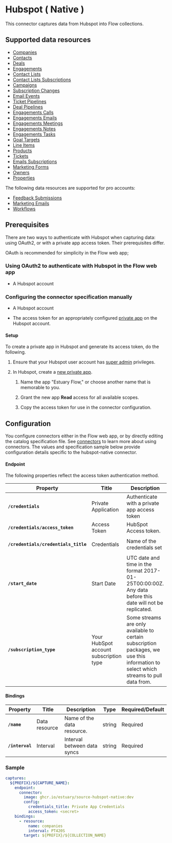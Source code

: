 # Hubspot ( Native )

This connector captures data from Hubspot into Flow collections. 

## Supported data resources

* [Companies](https://developers.hubspot.com/docs/api/crm/companies)
* [Contacts](https://developers.hubspot.com/docs/api/crm/contacts)
* [Deals](https://developers.hubspot.com/docs/api/crm/deals)
* [Engagements](https://developers.hubspot.com/docs/api/crm/engagements)
* [Contact Lists](https://legacydocs.hubspot.com/docs/methods/lists/get_lists) 
* [Contact Lists Subscriptions](https://legacydocs.hubspot.com/docs/methods/contacts/get_contacts)
* [Campaigns](https://legacydocs.hubspot.com/docs/methods/email/get_campaign_data)
* [Subscription Changes](https://developers.hubspot.com/docs/methods/email/get_subscriptions_timeline)
* [Email Events](https://developers.hubspot.com/docs/methods/email/get_events)
* [Ticket Pipelines](https://developers.hubspot.com/docs/methods/pipelines/get_pipelines_for_object_type)
* [Deal Pipelines](https://developers.hubspot.com/docs/methods/pipelines/get_pipelines_for_object_type)
* [Engagements Calls](https://developers.hubspot.com/docs/api/crm/calls)
* [Engagements Emails](https://developers.hubspot.com/docs/api/crm/email)
* [Engagements Meetings](https://developers.hubspot.com/docs/api/crm/meetings)
* [Engagements Notes](https://developers.hubspot.com/docs/api/crm/notes)
* [Engagements Tasks](https://developers.hubspot.com/docs/api/crm/tasks)
* [Goal Targets](https://developers.hubspot.com/docs/api/crm/goals)
* [Line Items](https://developers.hubspot.com/docs/api/crm/line-items)
* [Products](https://developers.hubspot.com/docs/api/crm/products)
* [Tickets](https://developers.hubspot.com/docs/api/crm/tickets)
* [Emails Subscriptions](https://developers.hubspot.com/docs/api/marketing-api/subscriptions-preferences)
* [Marketing Forms](https://developers.hubspot.com/docs/api/marketing/forms)
* [Owners](https://developers.hubspot.com/docs/api/crm/owners)
* [Properties](https://developers.hubspot.com/docs/api/crm/properties)

The following data resources are supported for pro accounts:

* [Feedback Submissions](https://developers.hubspot.com/docs/api/crm/feedback-submissions)
* [Marketing Emails](https://developers.hubspot.com/docs/api/marketing/marketing-email)
* [Workflows](https://legacydocs.hubspot.com/docs/methods/workflows/v3/get_workflows)

## Prerequisites

There are two ways to authenticate with Hubspot when capturing data: using OAuth2, or with a private app access token.
Their prerequisites differ.

OAuth is recommended for simplicity in the Flow web app;

### Using OAuth2 to authenticate with Hubspot in the Flow web app

* A Hubspot account

### Configuring the connector specification manually

* A Hubspot account

* The access token for an appropriately configured [private app](https://developers.hubspot.com/docs/api/private-apps) on the Hubspot account.

#### Setup

To create a private app in Hubspot and generate its access token, do the following.

1. Ensure that your Hubspot user account has [super admin](https://knowledge.hubspot.com/settings/hubspot-user-permissions-guide#super-admin) privileges.

2. In Hubspot, create a [new private app](https://developers.hubspot.com/docs/api/private-apps#create-a-private-app).

   1. Name the app "Estuary Flow," or choose another name that is memorable to you.

   2. Grant the new app **Read** access for all available scopes.

   3. Copy the access token for use in the connector configuration.

## Configuration

You configure connectors either in the Flow web app, or by directly editing the catalog specification file.
See [connectors](../../../concepts/connectors.md#using-connectors) to learn more about using connectors. The values and specification sample below provide configuration details specific to the hubspot-native connector.

#### Endpoint

The following properties reflect the access token authentication method.

| Property | Title | Description | Type | Required/Default |
|---|---|---|---|---|
| **`/credentials`** | Private Application | Authenticate with a private app access token | object | Required |
| **`/credentials/access_token`** | Access Token | HubSpot Access token. | string | Required |
| **`/credentials/credentials_title`** | Credentials | Name of the credentials set | string | Required, `"Private App Credentials"` |
| **`/start_date`** | Start Date | UTC date and time in the format 2017-01-25T00:00:00Z. Any data before this date will not be replicated. | string | Required |
| **`/subscription_type`** | Your HubSpot account subscription type | Some streams are only available to certain subscription packages, we use this information to select which streams to pull data from. | string | `"starter"` |

#### Bindings

| Property | Title | Description | Type | Required/Default |
|---|---|---|---|---|
| **`/name`** | Data resource | Name of the data resource. | string | Required |
| **`/interval`** | Interval | Interval between data syncs | string | Required |

### Sample

```yaml
captures:
  ${PREFIX}/${CAPTURE_NAME}:
    endpoint:
      connector:
        image: ghcr.io/estuary/source-hubspot-native:dev
        config: 
          credentials_title: Private App Credentials
          access_token: <secret>
    bindings:
      - resource:
          name: companies
          interval: PT420S
        target: ${PREFIX}/${COLLECTION_NAME}
```


